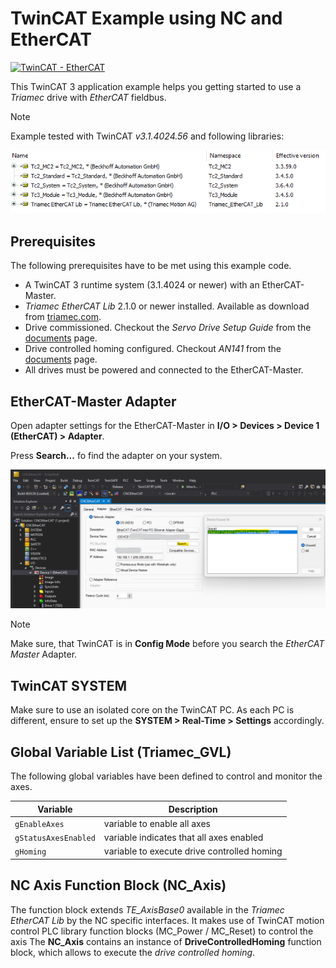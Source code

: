 # TwinCAT Example using NC and EtherCAT
[![TwinCAT - EtherCAT](https://img.shields.io/static/v1?label=TwinCAT&message=EtherCAT&color=b51839)](https://www.triamec.com/de/beckhoff-tam-integration-ethercat.html)

This TwinCAT 3 application example helps you getting started to use a *Triamec* drive with *EtherCAT* fieldbus.

> [!NOTE]
> Example tested with TwinCAT *v3.1.4024.56* and following libraries:

![Library](./doc/Library.png)

## Prerequisites

The following prerequisites have to be met using this example code.

- A TwinCAT 3 runtime system (3.1.4024 or newer) with an EtherCAT-Master.
- *Triamec EtherCAT Lib* 2.1.0 or newer installed. Available as download from [triamec.com](https://www.triamec.com/en/ethercat.html).
- Drive commissioned. Checkout the *Servo Drive Setup Guide* from the [documents](https://www.triamec.com/en/documents.html) page.
- Drive controlled homing configured. Checkout *AN141* from the [documents](https://www.triamec.com/en/documents.html) page.
- All drives must be powered and connected to the EtherCAT-Master.

## EtherCAT-Master Adapter
Open adapter settings for the EtherCAT-Master in **I/O > Devices > Device 1 (EtherCAT) > Adapter**.

Press **Search...** fo find the adapter on your system.

![EtherCAT Master Adapter](./doc/EtherCATMaster.png)

> [!NOTE]
> Make sure, that TwinCAT is in **Config Mode** before you search the *EtherCAT Master* Adapter.

## TwinCAT SYSTEM

Make sure to use an isolated core on the TwinCAT PC. As each PC is different, ensure to set up the **SYSTEM > Real-Time > Settings** accordingly. 

## Global Variable List (Triamec_GVL)

The following global variables have been defined to control and monitor the axes.

| Variable              | Description                                 |
| --------------------- | ------------------------------------------- |
| `gEnableAxes`         | variable to enable all axes                 |
| `gStatusAxesEnabled`  | variable indicates that all axes enabled    |
| `gHoming`             | variable to execute drive controlled homing |

## NC Axis Function Block (NC_Axis)

The function block extends *TE_AxisBase0* available in the *Triamec EtherCAT Lib* by the NC specific interfaces. It makes use of TwinCAT motion control PLC library function blocks (MC_Power / MC_Reset) to control the axis
The **NC_Axis** contains an instance of **DriveControlledHoming** function block, which allows to execute the *drive controlled homing*.

